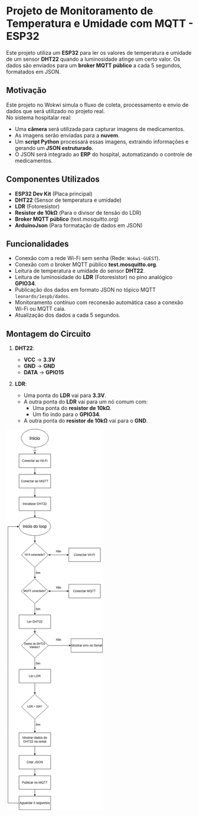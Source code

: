 # Projeto de Monitoramento de Temperatura e Umidade com MQTT - ESP32

Este projeto utiliza um **ESP32** para ler os valores de temperatura e umidade de um sensor **DHT22** quando a luminosidade atinge um certo valor. Os dados são enviados para um **broker MQTT público** a cada 5 segundos, formatados em JSON.

## Motivação

Este projeto no Wokwi simula o fluxo de coleta, processamento e envio de dados que será utilizado no projeto real.  
No sistema hospitalar real:

- Uma **câmera** será utilizada para capturar imagens de medicamentos.
- As imagens serão enviadas para a **nuvem**.
- Um **script Python** processará essas imagens, extraindo informações e gerando um **JSON estruturado**.
- O JSON será integrado ao **ERP** do hospital, automatizando o controle de medicamentos.

## Componentes Utilizados

- **ESP32 Dev Kit** (Placa principal)
- **DHT22** (Sensor de temperatura e umidade)
- **LDR** (Fotoresistor)
- **Resistor de 10kΩ** (Para o divisor de tensão do LDR)
- **Broker MQTT público** (test.mosquitto.org)
- **ArduinoJson** (Para formatação de dados em JSON)

## Funcionalidades

- Conexão com a rede Wi-Fi sem senha (Rede: `Wokwi-GUEST`).
- Conexão com o broker MQTT público **test.mosquitto.org**.
- Leitura de temperatura e umidade do sensor **DHT22**.
- Leitura de luminosidade do **LDR** (Fotoresistor) no pino analógico **GPIO34**.
- Publicação dos dados em formato JSON no tópico MQTT `leonardo/1espb/dados`.
- Monitoramento contínuo com reconexão automática caso a conexão Wi-Fi ou MQTT caia.
- Atualização dos dados a cada 5 segundos.

## Montagem do Circuito

1. **DHT22**:
   - **VCC** -> **3.3V**
   - **GND** -> **GND**
   - **DATA** -> **GPIO15**

2. **LDR**:
   - Uma ponta do **LDR** vai para **3.3V**.
   - A outra ponta do **LDR** vai para um nó comum com:
     - Uma ponta do **resistor de 10kΩ**.
     - Um fio indo para o **GPIO34**.
   - A outra ponta do **resistor de 10kΩ** vai para o **GND**.


<img src="Diagrama Edge.png">